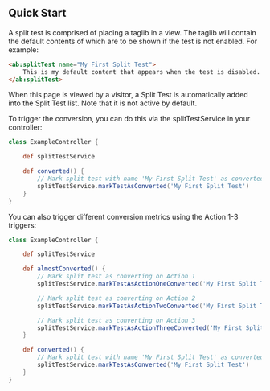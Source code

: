 ## Quick Start

A split test is comprised of placing a taglib in a view. The taglib will contain the default contents of which are to be shown if the test is not enabled. For example:

```html
<ab:splitTest name="My First Split Test">
    This is my default content that appears when the test is disabled.
</ab:splitTest>
```

When this page is viewed by a visitor, a Split Test is automatically added into the Split Test list. Note that it is not active by default.

To trigger the conversion, you can do this via the splitTestService in your controller:

```groovy
class ExampleController {

    def splitTestService

    def converted() {
        // Mark split test with name 'My First Split Test' as converted
        splitTestService.markTestAsConverted('My First Split Test')
    }
}
```
    
You can also trigger different conversion metrics using the Action 1-3 triggers:

```groovy
class ExampleController {

    def splitTestService

    def almostConverted() {
        // Mark split test as converting on Action 1
        splitTestService.markTestAsActionOneConverted('My First Split Test')

        // Mark split test as converting on Action 2
        splitTestService.markTestAsActionTwoConverted('My First Split Test')

        // Mark split test as converting on Action 3
        splitTestService.markTestAsActionThreeConverted('My First Split Test')
    }

    def converted() {
        // Mark split test with name 'My First Split Test' as converted
        splitTestService.markTestAsConverted('My First Split Test')
    }
}
```